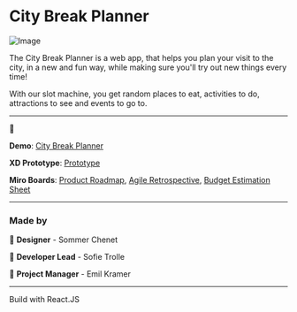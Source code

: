 # City Break Planner

![Image](https://www.visitdenmark.dk/static/images/favicon.ico) 

The City Break Planner is a web app, that helps you plan your visit to the city, in a new and fun way, while making sure you'll try out new things every time! 


With our slot machine, you get random places to eat, activities to do, attractions to see and events to go to. 
***

🚀 

__Demo__: [City Break Planner](https:// )

__XD Prototype__: [Prototype](https:// )

__Miro Boards__: [Product Roadmap](https://miro.com/app/board/uXjVO74JXSQ=/), [Agile Retrospective](https:/ ), [Budget Estimation Sheet](https:// )


***



### Made by
🎨 __Designer__ - Sommer Chenet
 
🤖 __Developer Lead__ - Sofie Trolle

📆 __Project Manager__ - Emil Kramer


***


Build with React.JS

